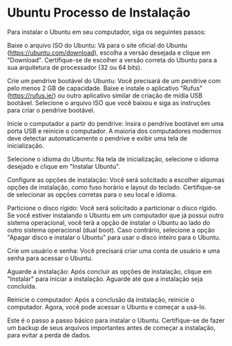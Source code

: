 # Ubuntu Processo de Instalação


Para instalar o Ubuntu em seu computador, siga os seguintes passos:

Baixe o arquivo ISO do Ubuntu: Vá para o site oficial do Ubuntu (https://ubuntu.com/download), escolha a versão desejada e clique em "Download". Certifique-se de escolher a versão correta do Ubuntu para a sua arquitetura de processador (32 ou 64 bits).

Crie um pendrive bootável do Ubuntu: Você precisará de um pendrive com pelo menos 2 GB de capacidade. Baixe e instale o aplicativo "Rufus" (https://rufus.ie/) ou outro aplicativo similar de criação de mídia USB bootável. Selecione o arquivo ISO que você baixou e siga as instruções para criar o pendrive bootável.

Inicie o computador a partir do pendrive: Insira o pendrive bootável em uma porta USB e reinicie o computador. A maioria dos computadores modernos deve detectar automaticamente o pendrive e exibir uma tela de inicialização.

Selecione o idioma do Ubuntu: Na tela de inicialização, selecione o idioma desejado e clique em "Instalar Ubuntu".

Configure as opções de instalação: Você será solicitado a escolher algumas opções de instalação, como fuso horário e layout do teclado. Certifique-se de selecionar as opções corretas para o seu local e idioma.

Particione o disco rígido: Você será solicitado a particionar o disco rígido. Se você estiver instalando o Ubuntu em um computador que já possui outro sistema operacional, você terá a opção de instalar o Ubuntu ao lado do outro sistema operacional (dual boot). Caso contrário, selecione a opção "Apagar disco e instalar o Ubuntu" para usar o disco inteiro para o Ubuntu.

Crie um usuário e senha: Você precisará criar uma conta de usuário e uma senha para acessar o Ubuntu.

Aguarde a instalação: Após concluir as opções de instalação, clique em "Instalar" para iniciar a instalação. Aguarde até que a instalação seja concluída.

Reinicie o computador: Após a conclusão da instalação, reinicie o computador. Agora, você pode acessar o Ubuntu e começar a usá-lo.

Este é o passo a passo básico para instalar o Ubuntu. Certifique-se de fazer um backup de seus arquivos importantes antes de começar a instalação, para evitar a perda de dados.
